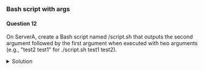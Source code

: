 ### Bash script with args

#### Question 12

On ServerA, create a Bash script named /script.sh that outputs the second argument followed by the first argument when executed with two arguments
(e.g., "test2 test1" for ./script.sh test1 test2).


<details><summary>Solution</summary>

1. Create the following script "/script.sh":

    #!/bin/bash 
    if [ $# -eq 2 ]; 
      then  echo "$2 $1"
    else  
      echo "Usage: $0 argument1 argument2"  
      exit 1
    fi

2. Make the script executable by running:
```
$ sudo chmod +x /script.sh
```

3. Verify by running:
```
$ ./script.sh test1 test2
```

This will output "test2 test1" in the terminal.


Explanation:  

    ```
    if [ $# -eq 2 ]
    ```

    This line checks if the script received exactly two arguments using the $# special variable that holds the number of arguments passed.

    ```
    echo "$2 $1"
    ```
    If two arguments are provided, this line prints the second argument followed by a space and then the first argument.

    ```
    else
    ```
    If not exactly two arguments are provided, the script displays a usage message and exits with an error code (1).
    $0: This refers to the script's filename itself.


   This script handles errors by informing the user about the expected number of arguments.

</details>

